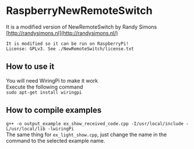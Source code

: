 # RaspberryNewRemoteSwitch



It is a modified version of NewRemoteSwitch by Randy Simons [http://randysimons.nl](http://randysimons.nl/)
```
It is modified so it can be run on RaspberryPi!
License: GPLv3. See ./NewRemoteSwitch/license.txt
```
## How to use it
You will need WiringPi to make it work  
Execute the following command  
`sudo apt-get install wiringpi`

## How to compile examples
`g++ -o output_example ex_show_received_code.cpp -I/usr/local/include -L/usr/local/lib -lwiringPi`  
The same thing for `ex_light_show.cpp`, just change the name in the command to the selected example name.